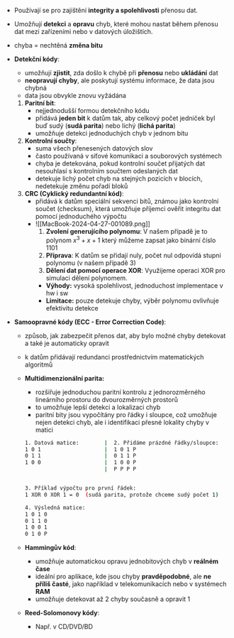 - Používají se pro zajištění **integrity a spolehlivosti** přenosu dat.
- Umožňují **detekci** a **opravu** chyb, které mohou nastat během přenosu dat mezi zařízeními nebo v datových úložištích.
- chyba = nechtěná **změna bitu**

- **Detekční kódy**:
	- umožňují **zjistit**, zda došlo k chybě při **přenosu** nebo **ukládání** dat
	- **neopravují chyby**, ale poskytují systému informace, že data jsou chybná
	- data jsou obvykle znovu vyžádána
	1. **Paritní bit**:
		- nejjednodušší formou detekčního kódu
		- přidává **jeden bit** k datům tak, aby celkový počet jedniček byl buď sudý (**sudá parita**) nebo lichý (**lichá parita**)
		- umožňuje detekci jednoduchých chyb v jednom bitu
	2. **Kontrolní součty**:
		- suma všech přenesených datových slov
		- často používaná v síťové komunikaci a souborových systémech
		- chyba je detekována, pokud kontrolní součet přijatých dat nesouhlasí s kontrolním součtem odeslaných dat
		- detekuje lichý počet chyb na stejných pozicích v blocích, nedetekuje změnu pořadí bloků
	1. **CRC (Cyklický redundantní kód)**:
		- přidává k datům speciální sekvenci bitů, známou jako kontrolní součet (checksum), která umožňuje příjemci ověřit integritu dat pomocí jednoduchého výpočtu
		- ![[MacBook-2024-04-27-001089.png]]
			1. **Zvolení generujícího polynomu**: V našem případě je to polynom $x^{3} + x + 1$ který můžeme zapsat jako binární číslo $1101$
			2. **Příprava**: K datům se přidají nuly, počet nul odpovídá stupni polynomu (v našem případě 3)
			3. **Dělení dat pomocí operace XOR**: Využijeme operaci XOR pro simulaci dělení polynomem.
			- **Výhody:** vysoká spolehlivost, jednoduchost implementace v hw i sw
			- **Limitace:** pouze detekuje chyby, výběr polynomu ovlivňuje efektivitu detekce

- **Samoopravné kódy (ECC - Error Correction Code)**:
	- způsob, jak zabezpečit přenos dat, aby bylo možné chyby detekovat  a také je automaticky opravit
	- k datům přidávají redundanci prostřednictvím matematických algoritmů
	- **Multidimenzionální parita:**
		- rozšiřuje jednoduchou paritní kontrolu z jednorozměrného lineárního prostoru do dvourozměrných prostorů
		- to umožňuje lepší detekci a lokalizaci chyb
		- paritní bity jsou vypočítány pro řádky i sloupce, což umožňuje nejen detekci chyb, ale i identifikaci přesné lokality chyby v matici
		```bash
		1. Datová matice:        |  2. Přidáme prázdné řádky/sloupce:
		1 0 1                    |  1 0 1 P
		0 1 1                    |  0 1 1 P
		1 0 0                    |  1 0 0 P
								 |  P P P P
		
		
		3. Příklad výpočtu pro první řádek:
		1 XOR 0 XOR 1 = 0  (sudá parita, protože chceme sudý počet 1)
		
		4. Výsledná matice:
		1 0 1 0
		0 1 1 0
		1 0 0 1
		0 1 0 P
		```

	- **Hammingův kód**:
		- umožňuje automatickou opravu jednobitových chyb v **reálném čase**
		- ideální pro aplikace, kde jsou chyby **pravděpodobné**, ale **ne příliš časté**, jako například v telekomunikacích nebo v systémech **RAM**
		- umožňuje detekovat až 2 chyby současně a opravit 1
	- **Reed-Solomonovy kódy**:
		- Např. v CD/DVD/BD